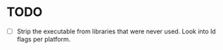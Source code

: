 # TODO

* [ ] Strip the executable from libraries that were never used. Look into ld flags per platform.
